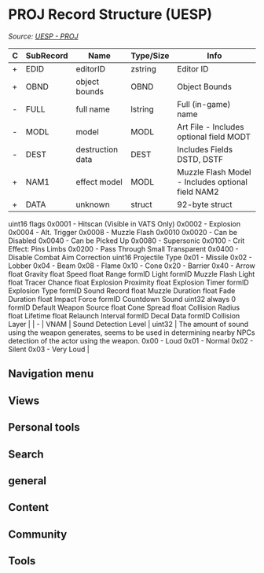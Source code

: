 # PROJ Record Structure (UESP)

*Source: [UESP - PROJ](https://en.uesp.net/wiki/Skyrim_Mod:Mod_File_Format/PROJ)*

| C | SubRecord | Name | Type/Size | Info |
| --- | --- | --- | --- | --- |
| + | EDID | editorID | zstring | Editor ID |
| + | OBND | object bounds | OBND | Object Bounds |
| - | FULL | full name | lstring | Full (in-game) name |
| - | MODL | model | MODL | Art File - Includes optional field MODT |
| - | DEST | destruction data | DEST | Includes Fields DSTD, DSTF |
| + | NAM1 | effect model | MODL | Muzzle Flash Model - Includes optional field NAM2 |
| + | DATA | unknown | struct | 92-byte struct
uint16 flags
0x0001 - Hitscan (Visible in VATS Only)
0x0002 - Explosion
0x0004 - Alt. Trigger
0x0008 - Muzzle Flash
0x0010
0x0020 - Can be Disabled
0x0040 - Can be Picked Up
0x0080 - Supersonic
0x0100 - Crit Effect: Pins Limbs
0x0200 - Pass Through Small Transparent
0x0400 -  Disable Combat Aim Correction
uint16 Projectile Type
0x01 - Missile
0x02 - Lobber
0x04 - Beam
0x08 - Flame
0x10 - Cone
0x20 - Barrier
0x40 - Arrow
float Gravity
float Speed
float Range
formID Light
formID Muzzle Flash Light
float Tracer Chance
float Explosion Proximity
float Explosion Timer
formID Explosion Type
formID Sound Record
float Muzzle Duration
float Fade Duration
float Impact Force
formID Countdown Sound
uint32 always 0
formID Default Weapon Source
float Cone Spread
float Collision Radius
float Lifetime
float Relaunch Interval
formID Decal Data
formID Collision Layer |
| - | VNAM | Sound Detection Level | uint32 | The amount of sound using the weapon generates, seems to be used in determining nearby NPCs detection of the actor using the weapon.
0x00 - Loud
0x01 - Normal
0x02 - Silent
0x03 - Very Loud |

## Navigation menu

## Views

## Personal tools

## Search

## general

## Content

## Community

## Tools

